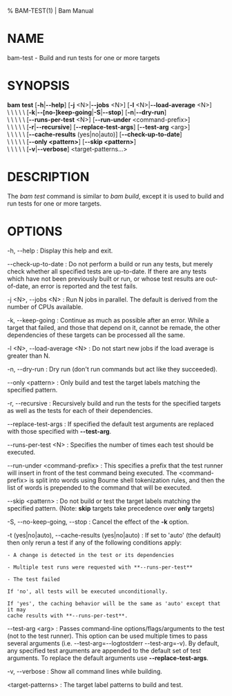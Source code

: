 % BAM-TEST(1) | Bam Manual

# NAME

bam-test - Build and run tests for one or more targets

# SYNOPSIS

**bam** **test** [**-h**|**--help**] [**-j** \<N\>|**--jobs** \<N\>] [**-l** \<N\>|**--load-average** \<N\>]\
\  \  \  \  \ [**-k**|**--[no-]keep-going**|**-S**|**--stop**] [**-n**|**--dry-run**]\
\  \  \  \  \ [**--runs-per-test** \<N\>] [**--run-under** \<command-prefix\>]\
\  \  \  \  \ [**-r**|**--recursive**] [**--replace-test-args**] [**--test-arg** \<arg\>]\
\  \  \  \  \ [**--cache-results** (yes|no|auto)] [**--check-up-to-date**]\
\  \  \  \  \ [**--only \<pattern\>**] [**--skip \<pattern\>**]\
\  \  \  \  \ [**-v**|**--verbose**] \<target-patterns...\>

# DESCRIPTION
  The *bam test* command is similar to *bam build*, except it is used to
  build and run tests for one or more targets.

# OPTIONS
-h, --help
:   Display this help and exit.

--check-up-to-date
:   Do not perform a build or run any tests, but merely check whether all
    specified tests are up-to-date. If there are any tests which have not been
    previously built or run, or whose test results are out-of-date, an error is
    reported and the test fails.

-j \<N\>, --jobs \<N\>
:   Run N jobs in parallel. The default is derived from the number of CPUs
    available.

-k, --keep-going
:   Continue as much as possible after an error. While a target that failed,
    and those that depend on it, cannot be remade, the other dependencies of
    these targets can be processed all the same.

-l \<N\>, --load-average \<N\>
:   Do not start new jobs if the load average is greater than N.

-n, --dry-run
:   Dry run (don't run commands but act like they succeeded).

--only \<pattern\>
:   Only build and test the target labels matching the specified pattern.

-r, --recursive
:   Recursively build and run the tests for the specified targets as well as the
    tests for each of their dependencies.

--replace-test-args
:   If specified the default test arguments are replaced with those specified
    with **--test-arg**.

--runs-per-test \<N\>
:   Specifies the number of times each test should be executed.

--run-under \<command-prefix\>
:   This specifies a prefix that the test runner will insert in front of the
    test command being executed. The \<command-prefix\> is split into words
    using Bourne shell tokenization rules, and then the list of words is
    prepended to the command that will be executed.

--skip \<pattern\>
:   Do not build or test the target labels matching the specified pattern.
    (Note: **skip** targets take precedence over **only** targets)

-S, --no-keep-going, --stop
:   Cancel the effect of the **-k** option.

-t (yes|no|auto), --cache-results (yes|no|auto)
:   If set to 'auto' (the default) then only rerun a test if any of the
    following conditions apply:

    - A change is detected in the test or its dependencies

    - Multiple test runs were requested with **--runs-per-test**

    - The test failed

    If 'no', all tests will be executed unconditionally.

    If 'yes', the caching behavior will be the same as 'auto' except that it may
    cache results with **--runs-per-test**.

--test-arg \<arg\>
:   Passes command-line options/flags/arguments to the test (not to the test
    runner). This option can be used multiple times to pass several arguments
    (i.e. --test-arg=--logtostderr --test-arg=-v). By default, any specified
    test arguments are appended to the default set of test arguments. To replace
    the default arguments use **--replace-test-args**.

-v, --verbose
:   Show all command lines while building.

\<target-patterns\>
:   The target label patterns to build and test.
